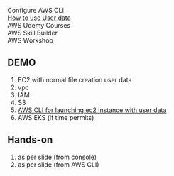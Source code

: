 Configure AWS CLI  
[How to use User data](./userdata.md)  
AWS Udemy Courses  
AWS Skill Builder  
AWS Workshop  

## DEMO
1. EC2 with normal file creation user data 
2. vpc 
3. IAM
4. S3
5. [AWS CLI for launching ec2 instance with user data](./userdata.md) 
6. AWS EKS (if time permits)

## Hands-on
1. as per slide (from console)
2. as per slide (from AWS CLI)
